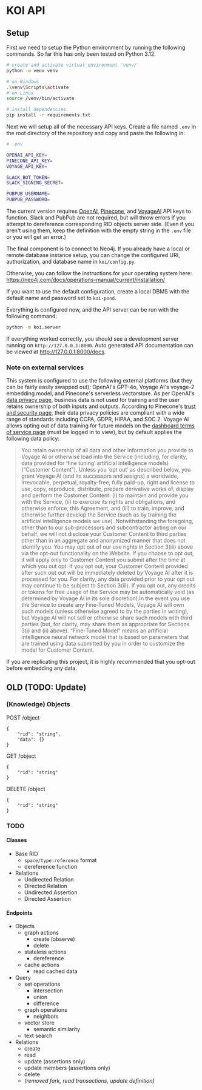 # KOI API

## Setup
First we need to setup the Python environment by running the following commands. So far this has only been tested on Python 3.12.
```bash
# create and activate virtual environment 'venv/'
python -m venv venv

# on Windows
.\venv\Scripts\activate
# on Linux
source /venv/bin/activate

# install dependencies
pip install -r requirements.txt
```

Next we will setup all of the necessary API keys. Create a file named `.env` in the root directory of the repository and copy and paste the following in:

```bash
# .env

OPENAI_API_KEY=
PINECONE_API_KEY=
VOYAGE_API_KEY=

SLACK_BOT_TOKEN=
SLACK_SIGNING_SECRET=

PUBPUB_USERNAME=
PUBPUB_PASSWORD=
```

The current version requires [OpenAI](https://platform.openai.com/), [Pinecone](https://www.pinecone.io/), and [VoyageAI](https://www.voyageai.com/) API keys to function. Slack and PubPub are not required, but will throw errors if you attempt to dereference corresponding RID objects server side. (Even if you aren't using them, keep the definition with the empty string in the `.env` file or you will get an error.)


The final component is to connect to Neo4j. If you already have a local or remote database instance setup, you can change the configured URI, authorization, and database name in `koi/config.py`.

Otherwise, you can follow the instructions for your operating system here: https://neo4j.com/docs/operations-manual/current/installation/ 

If you want to use the default configuration, create a local DBMS with the default name and password set to `koi-pond`.

Everything is configured now, and the API server can be run with the following command:
```bash
python -m koi.server
```

If everything worked correctly, you should see a development server running on `http://127.0.0.1:8000`. Auto generated API documentation can be viewed at http://127.0.0.1:8000/docs.




### Note on external services
This system is configured to use the following external platforms (but they can be fairly easily swapped out): OpenAI's GPT-4o, Voyage AI's voyage-2 embedding model, and Pinecone's serverless vectorstore. As per OpenAI's [data privacy page](https://openai.com/enterprise-privacy/), business data is not used for training and the user retains ownership of both inputs and outputs. According to Pinecone's [trust and security page](https://www.pinecone.io/security/), their data privacy policies are compliant with a wide range of standards including CCPA, GDPR, HIPAA, and SOC 2. Voyage AI allows opting out of data training for future models on the [dashboard terms of service page](https://dash.voyageai.com/terms-of-service) (must be logged in to view), but by default applies the following data policy:
> You retain ownership of all data and other information you provide to Voyage AI or otherwise load into the Service (including, for clarity, data provided for ‘fine tuning’ artificial intelligence models) (“Customer Content”). Unless you ‘opt out’ as described below, you grant Voyage AI (and its successors and assigns) a worldwide, irrevocable, perpetual, royalty-free, fully paid-up, right and license to use, copy, reproduce, distribute, prepare derivative works of, display and perform the Customer Content: (i) to maintain and provide you with the Service, (ii) to exercise its rights and obligations, and otherwise enforce, this Agreement, and (iii) to train, improve, and otherwise further develop the Service (such as by training the artificial intelligence models we use). Notwithstanding the foregoing, other than to our sub-processors and subcontractor acting on our behalf, we will not disclose your Customer Content to third parties other than in an aggregate and anonymized manner that does not identify you. You may opt out of our use rights in Section 3(iii) above via the opt-out functionality on the Website. If you choose to opt out, it will apply only to Customer Content you submit after the time at which you out opt. If you opt out, your Customer Content provided after such opt out will be immediately deleted by Voyage AI after it is processed for you. For clarity, any data provided prior to your opt out may continue to be subject to Section 3(iii). If you opt out, any credits or tokens for free usage of the Service may be automatically void (as determined by Voyage AI in its sole discretion).In the event you use the Service to create any Fine-Tuned Models, Voyage AI will own such models (unless otherwise agreed to by the parties in writing), but Voyage AI will not sell or otherwise share such models with third parties (but, for clarity, may share them as appropriate for Sections 3(i) and (ii) above). “Fine-Tuned Model” means an artificial intelligence neural network model that is based on parameters that are trained using data submitted by you in order to customize the model for Customer Content.

If you are replicating this project, it is highly recommended that you opt-out before embedding any data.

## OLD (TODO: Update)

### (Knowledge) Objects

POST /object

```
{
    "rid": "string",
    "data": {}
}
```

GET /object


```
{
    "rid": "string"
}
```

DELETE /object

```
{
    "rid": "string"
}
```

### TODO
#### Classes
- Base RID
    - `space/type:reference` format
    - dereference function
- Relations
    - Undirected Relation
    - Directed Relation
    - Undirected Assertion
    - Directed Assertion

#### Endpoints
- Objects
    - graph actions
        - create (observe)
        - delete
    - stateless actions
        - dereference
    - cache actions
        - read cached data
- Query
    - set operations
        - intersection
        - union
        - difference
    - graph operations
        - neighbors
    - vector store
        - semantic similarity
    - text search
- Relations
    - create
    - read
    - update (assertions only)
    - update members (assertions only)
    - delete
    - *(removed fork, read transactions, update definition)*